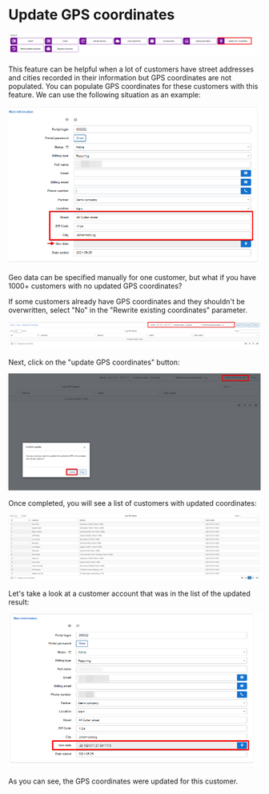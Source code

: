 Update GPS coordinates
====

![icon](icon.png)

This feature can be helpful when a lot of customers have street addresses and cities recorded in their information but GPS coordinates are not populated. You can populate GPS coordinates for these customers with this feature. We can use the following situation as an example:

![before](customer_before.png)

Geo data can be specified manually for one customer, but what if you have 1000+ customers with no updated GPS coordinates?


If some customers already have GPS coordinates and they shouldn't be overwritten, select "No" in the "Rewrite existing coordinates" parameter.

![update](update1.png)

Next, click on the "update GPS coordinates" button:

![update](update.png)

Once completed, you will see a list of customers with updated coordinates:

![update_result](update_result.png)

 Let's take a look at a customer account that was in the list of the updated result:

![after](customer_after.png)

As you can see, the GPS coordinates were updated for this customer.
